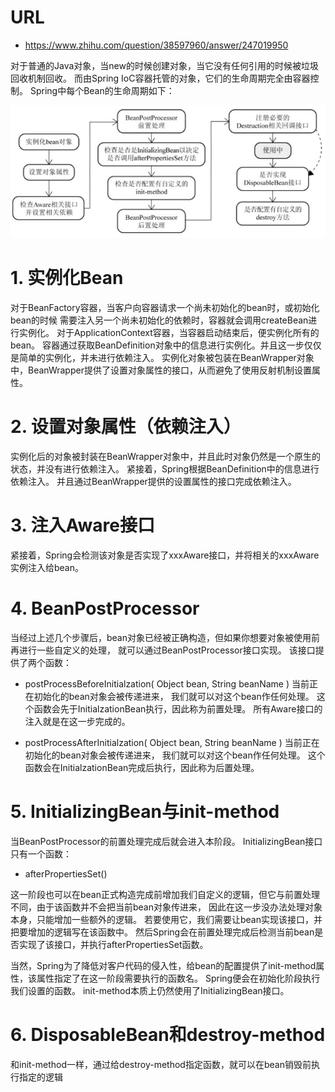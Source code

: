 # URL
  - https://www.zhihu.com/question/38597960/answer/247019950


对于普通的Java对象，当new的时候创建对象，当它没有任何引用的时候被垃圾回收机制回收。
而由Spring IoC容器托管的对象，它们的生命周期完全由容器控制。
Spring中每个Bean的生命周期如下：

![](v2-baaf7d50702f6d0935820b9415ff364c_720w.jpg)

# 1. 实例化Bean

对于BeanFactory容器，当客户向容器请求一个尚未初始化的bean时，或初始化bean的时候
需要注入另一个尚未初始化的依赖时，容器就会调用createBean进行实例化。 
对于ApplicationContext容器，当容器启动结束后，便实例化所有的bean。 
容器通过获取BeanDefinition对象中的信息进行实例化。并且这一步仅仅是简单的实例化，并未进行依赖注入。 
实例化对象被包装在BeanWrapper对象中，BeanWrapper提供了设置对象属性的接口，从而避免了使用反射机制设置属性。

# 2. 设置对象属性（依赖注入）
实例化后的对象被封装在BeanWrapper对象中，并且此时对象仍然是一个原生的状态，并没有进行依赖注入。 
紧接着，Spring根据BeanDefinition中的信息进行依赖注入。 
并且通过BeanWrapper提供的设置属性的接口完成依赖注入。

# 3. 注入Aware接口
紧接着，Spring会检测该对象是否实现了xxxAware接口，并将相关的xxxAware实例注入给bean。

# 4. BeanPostProcessor
当经过上述几个步骤后，bean对象已经被正确构造，但如果你想要对象被使用前再进行一些自定义的处理，
就可以通过BeanPostProcessor接口实现。 
该接口提供了两个函数：
* postProcessBeforeInitialzation( Object bean, String beanName ) 当前正在初始化的bean对象会被传递进来，
我们就可以对这个bean作任何处理。 这个函数会先于InitialzationBean执行，因此称为前置处理。 
所有Aware接口的注入就是在这一步完成的。

* postProcessAfterInitialzation( Object bean, String beanName ) 当前正在初始化的bean对象会被传递进来，
我们就可以对这个bean作任何处理。 
这个函数会在InitialzationBean完成后执行，因此称为后置处理。

# 5. InitializingBean与init-method
当BeanPostProcessor的前置处理完成后就会进入本阶段。 
InitializingBean接口只有一个函数：
* afterPropertiesSet()

这一阶段也可以在bean正式构造完成前增加我们自定义的逻辑，但它与前置处理不同，由于该函数并不会把当前bean对象传进来，
因此在这一步没办法处理对象本身，只能增加一些额外的逻辑。 
若要使用它，我们需要让bean实现该接口，并把要增加的逻辑写在该函数中。
然后Spring会在前置处理完成后检测当前bean是否实现了该接口，并执行afterPropertiesSet函数。

当然，Spring为了降低对客户代码的侵入性，给bean的配置提供了init-method属性，该属性指定了在这一阶段需要执行的函数名。
Spring便会在初始化阶段执行我们设置的函数。
init-method本质上仍然使用了InitializingBean接口。

# 6. DisposableBean和destroy-method
和init-method一样，通过给destroy-method指定函数，就可以在bean销毁前执行指定的逻辑